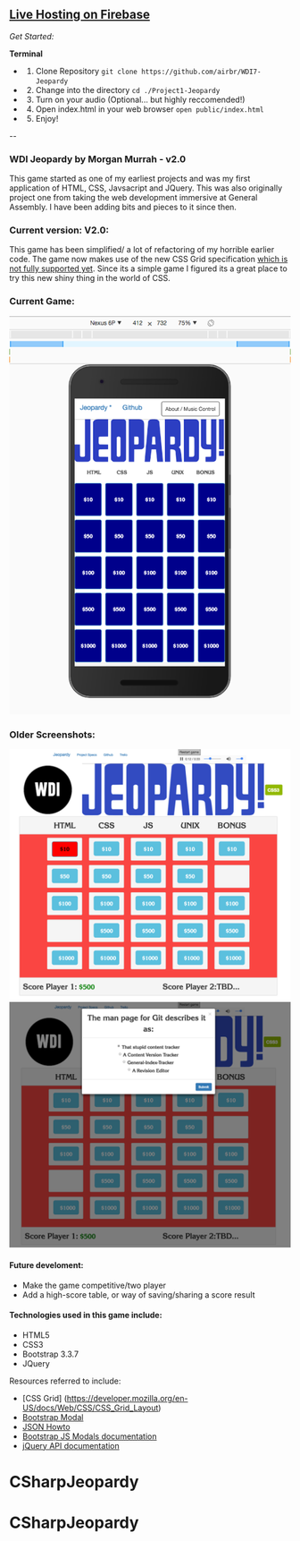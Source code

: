 ## [Live Hosting on Firebase](https://wdijeopardy.firebaseapp.com)

*Get Started:*

**Terminal**

* 1. Clone Repository ``git clone https://github.com/airbr/WDI7-Jeopardy``
* 2. Change into the directory ``cd ./Project1-Jeopardy``
* 3. Turn on your audio (Optional... but highly reccomended!)
* 4. Open index.html in your web browser ``open public/index.html``
* 5. Enjoy!

--
### WDI Jeopardy by Morgan Murrah - v2.0

This game started as one of my earliest projects and was my first application of HTML, CSS, Javsacript and JQuery. This was also originally project one from taking the web development immersive at General Assembly. I have been adding bits and pieces to it since then.

### Current version: V2.0:

This game has been simplified/ a lot of refactoring of my horrible earlier code. The game now makes use of the new CSS Grid specification [which is not fully supported yet](http://caniuse.com/#feat=css-grid). Since its a simple game I figured its a great place to try this new shiny thing in the world of CSS. 

### Current Game:

![](mobilescreenshot-jeopardy.png)

### Older Screenshots:

![](wdi-jeopardy-v1.5-main.png)
![](wdi-jeopardy-v1.5-modal.png)



#### Future develoment:

* Make the game competitive/two player
* Add a high-score table, or way of saving/sharing a score result

#### Technologies used in this game include:

 * HTML5
 * CSS3
 * Bootstrap 3.3.7
 * JQuery

Resources referred to include:

* [CSS Grid] (https://developer.mozilla.org/en-US/docs/Web/CSS/CSS_Grid_Layout)
* [Bootstrap Modal](http://www.w3schools.com/bootstrap/bootstrap_modal.asp)
* [JSON Howto](http://www.w3schools.com/json/json_eval.asp)
* [Bootstrap JS Modals documentation](https://getbootstrap.com/javascript/#modals)
* [jQuery API documentation](https://api.jquery.com/)







# CSharpJeopardy
# CSharpJeopardy
